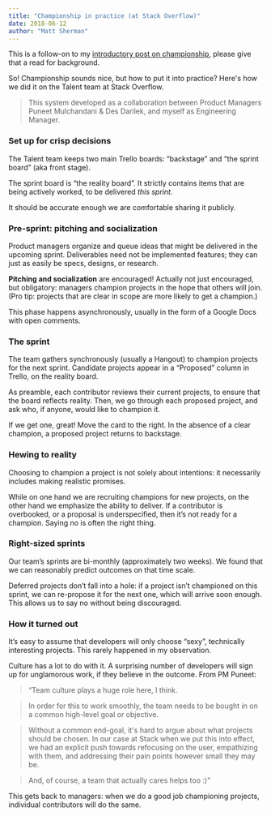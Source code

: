 ```yaml
---
title: "Championship in practice (at Stack Overflow)"
date: 2018-06-12
author: "Matt Sherman"
---
```


This is a follow-on to my [introductory post on championship](/championship/), please give that a read for background.

So! Championship sounds nice, but how to put it into practice? Here's how we did it on the Talent team at Stack Overflow.

> This system developed as a collaboration between Product Managers Puneet Mulchandani & Des Darilek, and myself as Engineering Manager.

### Set up for crisp decisions

The Talent team keeps two main Trello boards: “backstage” and “the sprint board” (aka front stage).

The sprint board is “the reality board”. It strictly contains items that are being actively worked, to be delivered _this sprint_.

It should be accurate enough we are comfortable sharing it publicly.

### Pre-sprint: pitching and socialization

Product managers organize and queue ideas that might be delivered in the upcoming sprint. Deliverables need not be implemented features; they can just as easily be specs, designs, or research.

**Pitching and socialization** are encouraged! Actually not just encouraged, but obligatory: managers champion projects in the hope that others will join. (Pro tip: projects that are clear in scope are more likely to get a champion.)

This phase happens asynchronously, usually in the form of a Google Docs with open comments.

### The sprint

The team gathers synchronously (usually a Hangout) to champion projects for the next sprint. Candidate projects appear in a “Proposed” column in Trello, on the reality board.

As preamble, each contributor reviews their current projects, to ensure that the board reflects reality. Then, we go through each proposed project, and ask who, if anyone, would like to champion it.

If we get one, great! Move the card to the right. In the absence of a clear champion, a proposed project returns to backstage.

### Hewing to reality

Choosing to champion a project is not solely about intentions: it necessarily includes making realistic promises.

While on one hand we are recruiting champions for new projects, on the other hand we emphasize the ability to deliver. If a contributor is overbooked, or a proposal is underspecified, then it’s not ready for a champion. Saying no is often the right thing.

### Right-sized sprints

Our team’s sprints are bi-monthly (approximately two weeks). We found that we can reasonably predict outcomes on that time scale.

Deferred projects don’t fall into a hole: if a project isn’t championed on this sprint, we can re-propose it for the next one, which will arrive soon enough. This allows us to say no without being discouraged.

### How it turned out

It’s easy to assume that developers will only choose “sexy”, technically interesting projects. This rarely happened in my observation.

Culture has a lot to do with it. A surprising number of developers will sign up for unglamorous work, if they believe in the outcome. From PM Puneet:

> “Team culture plays a huge role here, I think.

> In order for this to work smoothly, the team needs to be bought in on a common high-level goal or objective. 

> Without a common end-goal, it's hard to argue about what projects should be chosen. In our case at Stack when we put this into effect, we had an explicit push towards refocusing on the user, empathizing with them, and addressing their pain points however small they may be. 

> And, of course, a team that actually cares helps too :)”

This gets back to managers: when we do a good job championing projects, individual contributors will do the same.
